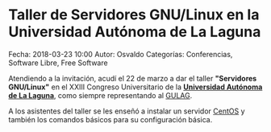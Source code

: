Taller de Servidores GNU/Linux en la Universidad Autónoma de La Laguna
==================================

Fecha: 2018-03-23 10:00
Autor: Osvaldo
Categorías: Conferencias, Software Libre, Free Software

Atendiendo a la invitación, acudí el 22 de marzo a dar el taller **"Servidores GNU/Linux"** en el XXIII Congreso Universitario de la **[Universidad Autónoma de La Laguna](http://www.ual.mx/)**, como siempre representando al [GULAG](http://gulag.org.mx/).

A los asistentes del taller se les enseñó a instalar un servidor [CentOS](https://www.centos.org/) y también los comandos básicos para su configuración básica.



